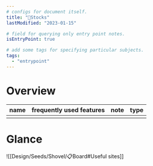 ```yaml
---
# configs for document itself.
title: "🎉Stocks"
lastModified: "2023-01-15"

# field for querying only entry point notes.
isEntryPoint: true

# add some tags for specifying particular subjects.
tags:
  - "entrypoint"
---
```

# Overview
| name | frequently used features | note | type |
| ---- | ------------------------ | ---- | ---------- |
|      |                          |      |            |


# Glance
![[Design/Seeds/Shovel/📋Board#Useful sites]]